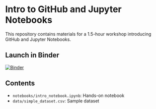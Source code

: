 # Intro to GitHub and Jupyter Notebooks

This repository contains materials for a 1.5-hour workshop introducing GitHub and Jupyter Notebooks.

## Launch in Binder

[![Binder](https://mybinder.org/badge_logo.svg)](https://mybinder.org/v2/gh/your-repo/github-jupyter-intro/HEAD)

## Contents

- `notebooks/intro_notebook.ipynb`: Hands-on notebook
- `data/simple_dataset.csv`: Sample dataset
